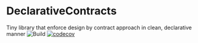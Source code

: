 # DeclarativeContracts
Tiny library that enforce design by contract approach in clean, declarative manner
![Build](https://github.com/ArturLavrov/DeclarativeContracts/workflows/Build/badge.svg?branch=master)
[![codecov](https://codecov.io/gh/ArturLavrov/DeclarativeContracts/branch/master/graph/badge.svg?token=LD45D8GXZB)](https://codecov.io/gh/ArturLavrov/DeclarativeContracts)
